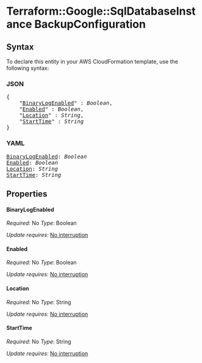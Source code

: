 # Terraform::Google::SqlDatabaseInstance BackupConfiguration

## Syntax

To declare this entity in your AWS CloudFormation template, use the following syntax:

### JSON

<pre>
{
    "<a href="#binarylogenabled" title="BinaryLogEnabled">BinaryLogEnabled</a>" : <i>Boolean</i>,
    "<a href="#enabled" title="Enabled">Enabled</a>" : <i>Boolean</i>,
    "<a href="#location" title="Location">Location</a>" : <i>String</i>,
    "<a href="#starttime" title="StartTime">StartTime</a>" : <i>String</i>
}
</pre>

### YAML

<pre>
<a href="#binarylogenabled" title="BinaryLogEnabled">BinaryLogEnabled</a>: <i>Boolean</i>
<a href="#enabled" title="Enabled">Enabled</a>: <i>Boolean</i>
<a href="#location" title="Location">Location</a>: <i>String</i>
<a href="#starttime" title="StartTime">StartTime</a>: <i>String</i>
</pre>

## Properties

#### BinaryLogEnabled

_Required_: No
_Type_: Boolean

_Update requires_: [No interruption](https://docs.aws.amazon.com/AWSCloudFormation/latest/UserGuide/using-cfn-updating-stacks-update-behaviors.html#update-no-interrupt)

#### Enabled

_Required_: No
_Type_: Boolean

_Update requires_: [No interruption](https://docs.aws.amazon.com/AWSCloudFormation/latest/UserGuide/using-cfn-updating-stacks-update-behaviors.html#update-no-interrupt)

#### Location

_Required_: No
_Type_: String

_Update requires_: [No interruption](https://docs.aws.amazon.com/AWSCloudFormation/latest/UserGuide/using-cfn-updating-stacks-update-behaviors.html#update-no-interrupt)

#### StartTime

_Required_: No
_Type_: String

_Update requires_: [No interruption](https://docs.aws.amazon.com/AWSCloudFormation/latest/UserGuide/using-cfn-updating-stacks-update-behaviors.html#update-no-interrupt)


